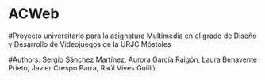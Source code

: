 # ACWeb
#Proyecto universitario para la asignatura Multimedia en el grado de Diseño y Desarrollo de Videojuegos de la URJC Móstoles

#Authors: 
Sergio Sánchez Martínez, Aurora García Raigón, Laura Benavente Prieto, Javier Crespo Parra, Raúl Vives Guilló
